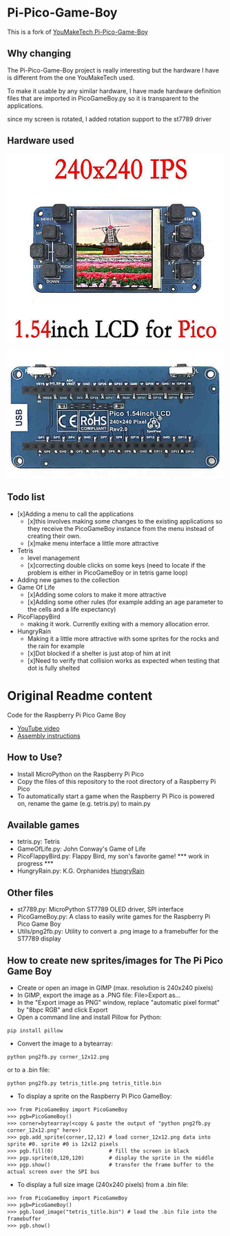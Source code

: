 # Pi-Pico-Game-Boy

This is a fork of [YouMakeTech Pi-Pico-Game-Boy](https://github.com/YouMakeTech/Pi-Pico-Game-Boy)

## Why changing
The Pi-Pico-Game-Boy project is really interesting but the hardware I have is different from the one YouMakeTech used.

To make it usable by any similar hardware, I have made hardware definition files that are imported in PicoGameBoy.py so it is transparent to the applications.

since my screen is rotated, I added rotation support to the st7789 driver

## Hardware used
![front of gamepad](doc/pico-1.54inch-lcd-front.png)

![back of gamepad](doc/pico-1.54inch-lcd-back.png)
## Todo list
- [x]Adding a menu to call the applications
    - [x]this involves making some changes to the existing applications so they receive the PicoGameBoy instance from the menu instead of creating their own.
    - [x]make menu interface a little more attractive
- Tetris
    - level management
    - [x]correcting double clicks on some keys (need to locate if the problem is either in PicoGameBoy or in tetris game loop)
- Adding new games to the collection
- Game Of Life
    - [x]Adding some colors to make it more attractive
    - [x]Adding some other rules (for example adding an age parameter to the cells and a life expectancy)
- PicoFlappyBird
    - making it work. Currently exiting with a memory allocation error.
- HungryRain
    - Making it a little more attractive with some sprites for the rocks and the rain for example
    - [x]Dot blocked if a shelter is just atop of him at init
    - [x]Need to verify that collision works as expected when testing that dot is fully shelted
    
# Original Readme content
Code for the Raspberry Pi Pico Game Boy

* [YouTube video](https://youtu.be/IP3QVGmd_90)
* [Assembly instructions](https://www.youmaketech.com/raspberry-pi-pico-gameboy/)

## How to Use?
- Install MicroPython on the Raspberry Pi Pico
- Copy the files of this repository to the root directory of a Raspberry Pi Pico
- To automatically start a game when the Raspberry Pi Pico is powered on, rename the game (e.g. tetris.py) to main.py

## Available games
- tetris.py: Tetris
- GameOfLife.py: John Conway's Game of Life
- PicoFlappyBird.py: Flappy Bird, my son's favorite game! *** work in progress ***
- HungryRain.py: K.G. Orphanides [HungryRain](https://codeberg.org/MightyOwlbear/Hungry_Rain/)

## Other files
- st7789.py: MicroPython ST7789 OLED driver, SPI interface
- PicoGameBoy.py: A class to easily write games for the Raspberry Pi Pico Game Boy
- Utils/png2fb.py: Utility to convert a .png image to a framebuffer for the ST7789 display

## How to create new sprites/images for The Pi Pico Game Boy
- Create or open an image in GIMP (max. resolution is 240x240 pixels)
- In GIMP, export the image as a .PNG file: File>Export as...
- In the "Export image as PNG" window, replace "automatic pixel format" by "8bpc RGB" and click Export
- Open a command line and install Pillow for Python:
```
pip install pillow
```
- Convert the image to a bytearray:
```
python png2fb.py corner_12x12.png
```
  or to a .bin file:
```
python png2fb.py tetris_title.png tetris_title.bin
```
- To display a sprite on the Raspberry Pi Pico GameBoy:
```
>>> from PicoGameBoy import PicoGameBoy
>>> pgb=PicoGameBoy()
>>> corner=bytearray(<copy & paste the output of "python png2fb.py corner_12x12.png" here>)
>>> pgb.add_sprite(corner,12,12) # load corner_12x12.png data into sprite #0. sprite #0 is 12x12 pixels
>>> pgb.fill(0)                  # fill the screen in black
>>> pgp.sprite(0,120,120)        # display the sprite in the middle
>>> pgp.show()                   # transfer the frame buffer to the actual screen over the SPI bus
```
- To display a full size image (240x240 pixels) from a .bin file:
```
>>> from PicoGameBoy import PicoGameBoy
>>> pgb=PicoGameBoy()
>>> pgb.load_image("tetris_title.bin") # load the .bin file into the framebuffer
>>> pgb.show()
```
